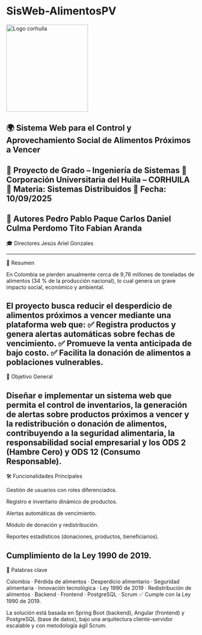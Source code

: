 # SisWeb-AlimentosPV
<img width="217" height="232" alt="Logo corhuila" src="https://github.com/user-attachments/assets/b10a44ff-a6af-410a-982e-97747c79a29d" />

🌍 Sistema Web para el Control y Aprovechamiento Social de Alimentos Próximos a Vencer
------------------------------------------------------------------------------------------
📌 Proyecto de Grado – Ingeniería de Sistemas
📌 Corporación Universitaria del Huila – CORHUILA
📌 Materia: Sistemas Distribuidos
📌 Fecha: 10/09/2025
------------------------------------------------------------------------------------------
👥 Autores
Pedro Pablo Paque
Carlos Daniel Culma Perdomo
Tito Fabian Aranda 
-------------------------------------------------------------------------------------------
🎓 Directores
Jesús Ariel Gonzales

-------------------------------------------------------------------------------------------
📖 Resumen

En Colombia se pierden anualmente cerca de 9,76 millones de toneladas de alimentos (34 % de la producción nacional), lo cual genera un grave impacto social, económico y ambiental.

El proyecto busca reducir el desperdicio de alimentos próximos a vencer mediante una plataforma web que:
✅ Registra productos y genera alertas automáticas sobre fechas de vencimiento.
✅ Promueve la venta anticipada de bajo costo.
✅ Facilita la donación de alimentos a poblaciones vulnerables.
-------------------------------------------------------------------------------------------
🎯 Objetivo General

Diseñar e implementar un sistema web que permita el control de inventarios, la generación de alertas sobre productos próximos a vencer y la redistribución o donación de alimentos, contribuyendo a la seguridad alimentaria, la responsabilidad social empresarial y los ODS 2 (Hambre Cero) y ODS 12 (Consumo Responsable).
-------------------------------------------------------------------------------------------
🛠️ Funcionalidades Principales

Gestión de usuarios con roles diferenciados.

Registro e inventario dinámico de productos.

Alertas automáticas de vencimiento.

Módulo de donación y redistribución.

Reportes estadísticos (donaciones, productos, beneficiarios).

Cumplimiento de la Ley 1990 de 2019.
-------------------------------------------------------------------------------------------
🔑 Palabras clave

Colombia · Pérdida de alimentos · Desperdicio alimentario · Seguridad alimentaria · Innovación tecnológica · Ley 1990 de 2019 · Redistribución de alimentos · Backend · Frontend · PostgreSQL · Scrum
✅ Cumple con la Ley 1990 de 2019.

La solución está basada en Spring Boot (backend), Angular (frontend) y PostgreSQL (base de datos), bajo una arquitectura cliente-servidor escalable y con metodología ágil Scrum.
